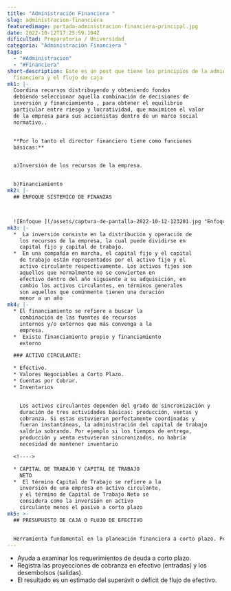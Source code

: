 ```yaml
---
title: "Administración Financiera "
slug: administracion-financiera
featuredimage: portada-administracion-financiera-principal.jpg
date: 2022-10-12T17:25:59.104Z
dificultad: Preparatoria / Universidad
categoria: "Administración Financiera "
tags:
  - "#Administracion"
  - "#Financiera"
short-description: Este es un post que tiene los principios de la administración
  financiera y el flujo de caja
mk1: |-
  Coordina recursos distribuyendo y obteniendo fondos 
  debiendo seleccionar aquella combinación de decisiones de 
  inversión y financiamiento , para obtener el equilibrio 
  particular entre riesgo y lucratividad, que maximicen el valor 
  de la empresa para sus accionistas dentro de un marco social 
  normativo..


  **Por lo tanto el director financiero tiene como funciones 
  básicas:**


  a)Inversión de los recursos de la empresa.


  b)Financiamiento
mk2: |-
  ## ENFOQUE SISTEMICO DE FINANZAS



  ![Enfoque ](/assets/captura-de-pantalla-2022-10-12-123201.jpg "Enfoque")
mk3: |-
  *  La inversión consiste en la distribución y operación de 
    los recursos de la empresa, la cual puede dividirse en 
    capital fijo y capital de trabajo.
  *  En una compañía en marcha, el capital fijo y el capital 
    de trabajo están representados por el activo fijo y el 
    activo circulante respectivamente. Los activos fijos son 
    aquellos que normalmente no se convierten en 
    efectivo dentro del año siguiente a su adquisición, en 
    cambio los activos circulantes, en términos generales 
    son aquellos que comúnmente tienen una duración 
    menor a un año
mk4: |-
  * El financiamiento se refiere a buscar la 
    combinación de las fuentes de recursos 
    internos y/o externos que más convenga a la 
    empresa.
  *  Existe financiamiento propio y financiamiento 
    externo

  ### ACTIVO CIRCULANTE:

  * Efectivo.
  * Valores Negociables a Corto Plazo.
  * Cuentas por Cobrar.
  * Inventarios


    Los activos circulantes dependen del grado de sincronización y 
    duración de tres actividades básicas: producción, ventas y 
    cobranza. Si estas estuvieran perfectamente coordinadas y 
    fueran instantáneas, la administración del capital de trabajo 
    saldría sobrando. Por ejemplo si los tiempos de entrega, 
    producción y venta estuvieran sincronizados, no habría 
    necesidad de mantener inventario

  <!---->

  * CAPITAL DE TRABAJO Y CAPITAL DE TRABAJO 
    NETO
  *  El término Capital de Trabajo se refiere a la 
    inversión de una empresa en activo circulante, 
    y el término de Capital de Trabajo Neto se 
    considera como la inversión en activo 
    circulante menos el pasivo a corto plazo
mk5: >-
  ## PRESUPUESTO DE CAJA O FLUJO DE EFECTIVO


  Herramienta fundamental en la planeación financiera a corto plazo. Permite identificar los requerimientos y las oportunidades financieras a corto plazo.
---
```



* Ayuda a examinar los requerimientos de deuda a corto plazo.
* Registra las proyecciones de cobranza en efectivo (entradas) y los desembolsos (salidas).
* El resultado es un estimado del superávit o déficit de flujo de efectivo.